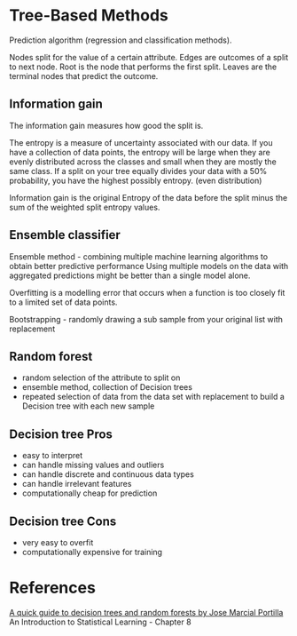 # Tree-Based Methods

Prediction algorithm (regression and classification methods).

Nodes split for the value of a certain attribute.
Edges are outcomes of a split to next node.
Root is the node that performs the first split.
Leaves are the terminal nodes that predict the outcome.

## Information gain
The information gain measures how good the split is.

The entropy is a measure of uncertainty associated with our data.
If you have a collection of data points, the entropy will be large when they are evenly distributed across the classes and small when they are mostly the same class. If a split on your tree equally divides your data with a 50% probability, you have the highest possibly entropy. (even distribution)

Information gain is the original Entropy of the data before the split minus the sum of the weighted split entropy values.

## Ensemble classifier
Ensemble method - combining multiple machine learning algorithms to obtain better predictive performance
Using multiple models on the data with aggregated predictions might be better than a single model alone.

Overfitting is a modelling error that occurs when a function is too closely fit to a limited set of data points.

Bootstrapping - randomly drawing a sub sample from your original list with replacement

## Random forest 
- random selection of the attribute to split on
- ensemble method, collection of Decision trees
- repeated selection of data from the data set with replacement to build a Decision tree with each new sample

## Decision tree Pros
- easy to interpret
- can handle missing values and outliers
- can handle discrete and continuous data types
- can handle irrelevant features
- computationally cheap for prediction

## Decision tree Cons
- very easy to overfit
- computationally expensive for training


# References
[A quick guide to decision trees and random forests by Jose Marcial Portilla](https://towardsdatascience.com/enchanted-random-forest-b08d418cb411#.hh7n1co54)
An Introduction to Statistical Learning - Chapter 8